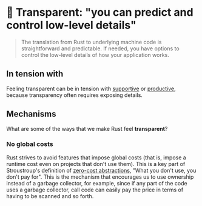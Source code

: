 # 🔧 Transparent: "you can predict and control low-level details"

> The translation from Rust to underlying machine code is straightforward and predictable. If needed, you have options to control the low-level details of how your application works.

## In tension with

Feeling transparent can be in tension with [supportive] or [productive], because transparency often requires exposing details.

[supportive]: ./supportive.md
[productive]: ./productive.md

## Mechanisms

What are some of the ways that we make Rust feel **transparent**?

### No global costs

Rust strives to avoid features that impose global costs (that is, impose a runtime cost even on projects that don't use them). This is a key part of Stroustroup's definition of [zero-cost abstractions](./transparent.md#zero-cost-abstractions), "What you don't use, you don't pay for". This is the mechanism that encourages us to use ownership instead of a garbage collector, for example, since if any part of the code uses a garbage collector, call code can easily pay the price in terms of having to be scanned and so forth.